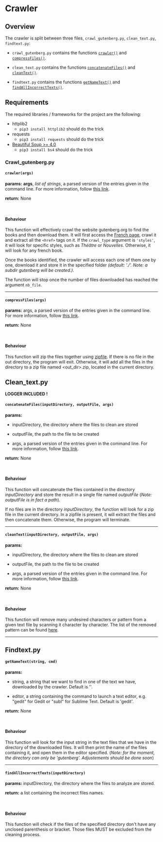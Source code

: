 # Crawler

## Overview

The crawler is split between three files, `crawl_gutenberg.py`, `clean_text.py`, `findtext.py`:

- `crawl_gutenberg.py` contains the functions [`crawler()`](crawler.md#crawl_gutenbergpy) and [`compressFiles()`](crawler.md#crawl_gutenbergpy). 

- `clean_text.py` contains the functions [`concatenateFiles()`](crawler.md#clean_textpy) and [`cleanText()`](crawler.md#clean_textpy).

- `findtext.py` contains the functions [`getNameText()`](crawler.md#findtextpy) and [`findAllIncorrectTexts()`](crawler.md#findtextpy).

## Requirements
The required libraries / frameworks for the project are the following:

* httplib2
	* `pip3 install httplib2` should do the trick
* requests
	* `pip3 install requests` should do the trick
* [Beautiful Soup >= 4.0](https://www.crummy.com/software/BeautifulSoup/bs4/doc/)
	* `pip3 install bs4` should do the trick

### Crawl_gutenberg.py

#### `crawler(args)`

**params:** **args**, *list of strings*, a parsed version of the entries given in the command line. For more information, follow [this link](https://docs.python.org/3/library/argparse.html#argparse.ArgumentParser.parse_args).

**return:** None

<br>

#### **Behaviour**

This function will effectively crawl the website gutenberg.org to find the books and then download them. It will first access the [French page](https://www.gutenberg.org/wiki/Category:FR_Genre), crawl it and extract all the `<href>` tags on it. If the `crawl_type` argument is `'styles'`, it will look for specific styles, such as *Théâtre* or *Nouvelles*. Otherwise, it will look for any french book.

Once the books identified, the crawler will access each one of them one by one, download it and store it in the specified folder *(default: './'. Note: a subdir gutenberg will be created.)*.

The function will stop once the number of files downloaded has reached the argument `nb_file`.

---

#### `compressFiles(args)`

**params:** args, a parsed version of the entries given in the command line. For more information, follow [this link](https://docs.python.org/3/library/argparse.html#argparse.ArgumentParser.parse_args).

**return:** None

<br>

#### **Behaviour**

This function will zip the files together using [zipfile](https://docs.python.org/3/library/zipfile.html). If there is no file in the out directory, the program will exit. Otherwise, it will add all the files in the directory to a zip file named <out_dir\>.zip, located in the current directory.	 

## Clean_text.py

**LOGGER INCLUDED !**

#### `concatenateFiles(inputDirectory, outputFile, args)`

**params:**

- inputDirectory, the directory where the files to 			 clean are stored

- outputFile, the path to the file to be created

- args, a parsed version of the entries given in the command line. For more information, follow [this link](https://docs.python.org/3/library/argparse.html#argparse.ArgumentParser.parse_args).

**return:** None

<br>

#### **Behaviour**

This function will concatenate the files contained in the directory *inputDirectory* and store the result in a single file named *outputFile* (*Note: outputFile is in fact a path*).

If no files are in the directory *inputDirectory*, the function will look for a zip file in the current directory. In a zipfile is present, it will extract the files and then concatenate them. Otherwise, the program will terminate.

---

#### `cleanText(inputDirectory, outputFile, args)`

**params:** 

- inputDirectory, the directory where the files to 			 clean are stored

- outputFile, the path to the file to be created

- args, a parsed version of the entries given in the command line. For more information, follow [this link](https://docs.python.org/3/library/argparse.html#argparse.ArgumentParser.parse_args).

**return:** None

<br>

#### **Behaviour**

This function will remove many undesired characters or pattern from a given text file by scanning it character by character. The list of the removed pattern can be found [here](crawler_guide.md#cleaning-the-texts).

---

## Findtext.py

#### `getNameText(string, cmd)`

**params:** 

- string, a string that we want to find in one of the text we have, downloaded by the crawler. Default is ''.

- editor, a string containing the command to launch a text editor, e.g. "gedit" for Gedit or "subl" for Sublime Text. Default is 'gedit'.

**return:** None

<br>

#### **Behaviour**

This function will look for the input string in the text files that we have in the directory of the downloaded files. It will then print the name of the files containing it, and open them in the editor specified. (*Note: for the moment, the directory can only be 'gutenberg'. Adjustements should be done soon*)

---

#### `findAllIncorrectTexts(inputDirectory)`

**params:** inputDirectory, the directory where the files to analyze are stored.

**return:** a list containing the incorrect files names.

<br>

#### **Behaviour**

This function will check if the files of the specified directory don't have any unclosed parenthesis or bracket. Those files MUST be excluded from the cleaning process.